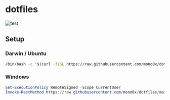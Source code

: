 # dotfiles

![test](https://github.com/mono0x/dotfiles/workflows/test/badge.svg)

## Setup

### Darwin / Ubuntu

```sh
/bin/bash -c "$(curl -fsSL https://raw.githubusercontent.com/mono0x/dotfiles/main/install.sh)"
```

### Windows

```powershell
Set-ExecutionPolicy RemoteSigned -Scope CurrentUser
Invoke-RestMethod https://raw.githubusercontent.com/mono0x/dotfiles/main/install.ps1 | Invoke-Expression
```
